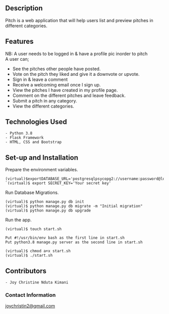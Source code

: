 
## Description

Pitch is a web application that will help users list and preview pitches in different categories.


## Features
NB: A user needs to be logged in & have a profile pic inorder to pitch
<br>
A user can;
*  See the pitches other people have posted.
* Vote on the pitch they liked and give it a downvote or upvote.
* Sign in & leave a comment
* Receive a welcoming email once I sign up.
* View the pitches I have created in my profile page.
* Comment on the different pitches and leave feedback.
* Submit a pitch in any category.
* View the different categories.


<!-- # Behavior Driven Development
| Behavior            | Input                         | Output                        |
| ------------------- | ----------------------------- | ----------------------------- |
| View All News Sources | Default Home Page(right)| Displays all news sources |
|View Top Headlines | Default home page (left)| Displays Top Headlines articles |
| View Categories of news sources| Click on any category on teh navbar | Redirects to the specified category articles page|
| Search for an article by keyword | Type any keyword in `search bar` e.g. `Kenya`| Redirects to search page with all the search results for Kenya|

## View Live Site here
View the complete site [here](https://newsapp-joy.herokuapp.com/) -->


## Technologies Used
    - Python 3.8
    - Flask Framework
    - HTML, CSS and Bootstrap
    
    
## Set-up and Installation
Prepare the environment variables.

    (virtual)$exportDATABASE_URL='postgresqlpsycopg2://username:password@localhost/name_of_database'`<br/>
    `(virtual)$ export SECRET_KEY='Your secret key'

Run Database Migrations.

    (virtual)$ python manage.py db init
    (virtual)$ python manage.py db migrate -m "Initial migration"
    (virtual)$ python manage.py db upgrade

Run the app.

    (virtual)$ touch start.sh

    Put #!/usr/bin/env bash as the first line in start.sh
    Put python3.8 manage.py server as the second line in start.sh

    (virtual)$ chmod a+x start.sh
    (virtual)$ ./start.sh


## Contributors
    - Joy Christine Nduta Kimani

### Contact Information
joychristin2@gmail.com
